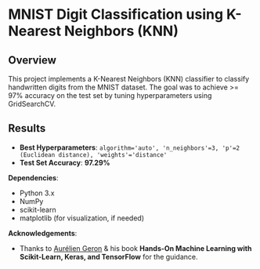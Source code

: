 # MNIST Digit Classification using K-Nearest Neighbors (KNN)

## Overview
This project implements a K-Nearest Neighbors (KNN) classifier to classify handwritten digits from the MNIST dataset. The goal was to achieve >= 97% accuracy on the test set by tuning hyperparameters using GridSearchCV.

## Results
- **Best Hyperparameters**: `algorithm='auto', 'n_neighbors'=3, 'p'=2 (Euclidean distance), 'weights'='distance'`
- **Test Set Accuracy**: **97.29%**

**Dependencies**:
- Python 3.x
- NumPy
- scikit-learn
- matplotlib (for visualization, if needed)

**Acknowledgements**:
- Thanks to [Aurélien Geron](https://github.com/ageron) & his book **Hands-On Machine Learning with Scikit-Learn, Keras, and TensorFlow** for the guidance.
